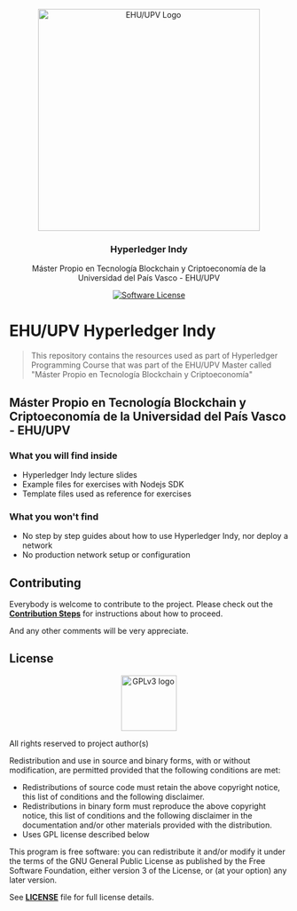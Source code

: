 <p align="center">
  <img alt="EHU/UPV Logo" src="https://www.ehu.eus/documents/2947353/2967241/blanco_grande.jpg/daf895c7-8f5a-4106-b4ba-c385059ef9d6?t=1412933238000" width="400px"></img>
  <h3 align="center"><b>Hyperledger Indy</b></h3>
  <p align="center">Máster Propio en Tecnología Blockchain y Criptoeconomía de la Universidad del País Vasco - EHU/UPV</p>
</p>

<p align="center">
    <a href="../../releases">
    <a href="LICENSE"><img alt="Software License" src="http://img.shields.io/:license-GPLv3-brightgreen.svg?style=flat-square"></a>
</p>

# EHU/UPV Hyperledger Indy

> This repository contains the resources used as part of Hyperledger Programming Course that was part of the EHU/UPV Master called "Máster Propio en Tecnología Blockchain y Criptoeconomía"

## Máster Propio en Tecnología Blockchain y Criptoeconomía de la Universidad del País Vasco - EHU/UPV

### What you will find inside

* Hyperledger Indy lecture slides
* Example files for exercises with Nodejs SDK
* Template files used as reference for exercises

### What you won't find

* No step by step guides about how to use Hyperledger Indy, nor deploy a network
* No production network setup or configuration

## Contributing

Everybody is welcome to contribute to the project. Please check out the [**Contribution Steps**](CONTRIBUTING.md) for instructions about how to proceed.
  
And any other comments will be very appreciate.

## License

<p align="center">
  <img alt="GPLv3 logo" src="https://upload.wikimedia.org/wikipedia/commons/thumb/9/93/GPLv3_Logo.svg/1280px-GPLv3_Logo.svg.png" width="100px"></img>
</p>

All rights reserved to project author(s)

Redistribution and use in source and binary forms, with or without modification, are permitted provided that the following conditions are met:

 * Redistributions of source code must retain the above copyright notice, this list of conditions and the following disclaimer.
 * Redistributions in binary form must reproduce the above copyright notice, this list of conditions and the following disclaimer in the documentation and/or other materials provided with the distribution.
 * Uses GPL license described below

This program is free software: you can redistribute it and/or modify it under the terms of the GNU General Public License as published by the Free Software Foundation, either version 3 of the License, or (at your option) any later version.

See [**LICENSE**](LICENSE) file for full license details.

